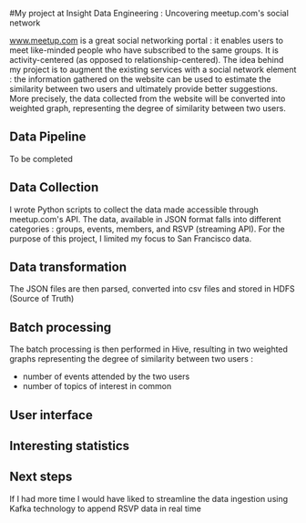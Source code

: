 #My project at Insight Data Engineering : Uncovering meetup.com's social network

www.meetup.com is a great social networking portal : it enables users to meet like-minded people who have subscribed to the same groups. It is activity-centered (as opposed to relationship-centered). The idea behind my project is to augment the existing services with a social network element : the information gathered on the website can be used to estimate the similarity between two users and ultimately provide better suggestions. More precisely, the data collected from the website will be converted into  weighted graph, representing the degree of similarity between two users.


## Data Pipeline

To be completed

## Data Collection

I wrote Python scripts to collect the data made accessible through meetup.com's API. The data, available in JSON format falls into different categories : groups, events, members, and RSVP (streaming API). For the purpose of this project, I limited my focus to San Francisco data.

## Data transformation

The JSON files are then parsed, converted into csv files and stored in HDFS (Source of Truth)

## Batch processing

The batch processing is then performed in Hive, resulting in two weighted graphs representing the degree of similarity between two users :
- number of events attended by the two users
- number of topics of interest in common

## User interface


## Interesting statistics


## Next steps

If I had more time I would have liked to streamline the data ingestion using Kafka technology to append RSVP data in real time